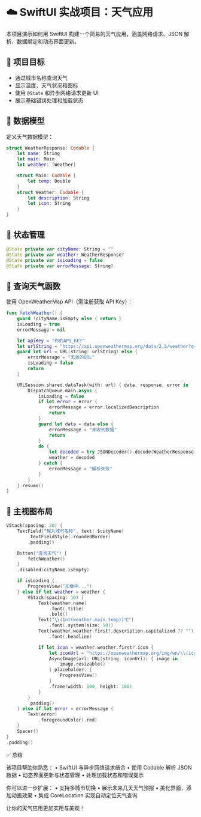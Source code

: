 # ☁️ SwiftUI 实战项目：天气应用

本项目演示如何用 SwiftUI 构建一个简易的天气应用，涵盖网络请求、JSON 解析、数据绑定和动态界面更新。

## 🎯 项目目标

- 通过城市名称查询天气
- 显示温度、天气状况和图标
- 使用 `@State` 和异步网络请求更新 UI
- 展示基础错误处理和加载状态

## 🧱 数据模型

定义天气数据模型：

```swift
struct WeatherResponse: Codable {
    let name: String
    let main: Main
    let weather: [Weather]

    struct Main: Codable {
        let temp: Double
    }
    struct Weather: Codable {
        let description: String
        let icon: String
    }
}
```

## 🧠 状态管理

```swift
@State private var cityName: String = ""
@State private var weather: WeatherResponse?
@State private var isLoading = false
@State private var errorMessage: String?
```

## 🔎 查询天气函数

使用 OpenWeatherMap API（需注册获取 API Key）：

```swift
func fetchWeather() {
    guard !cityName.isEmpty else { return }
    isLoading = true
    errorMessage = nil

    let apiKey = "你的API_KEY"
    let urlString = "https://api.openweathermap.org/data/2.5/weather?q=\\(cityName)&appid=\\(apiKey)&units=metric&lang=zh_cn"
    guard let url = URL(string: urlString) else {
        errorMessage = "无效的URL"
        isLoading = false
        return
    }

    URLSession.shared.dataTask(with: url) { data, response, error in
        DispatchQueue.main.async {
            isLoading = false
            if let error = error {
                errorMessage = error.localizedDescription
                return
            }
            guard let data = data else {
                errorMessage = "未收到数据"
                return
            }
            do {
                let decoded = try JSONDecoder().decode(WeatherResponse.self, from: data)
                weather = decoded
            } catch {
                errorMessage = "解析失败"
            }
        }
    }.resume()
}
```

## 📱 主视图布局

```swift
VStack(spacing: 20) {
    TextField("输入城市名称", text: $cityName)
        .textFieldStyle(.roundedBorder)
        .padding()

    Button("查询天气") {
        fetchWeather()
    }
    .disabled(cityName.isEmpty)

    if isLoading {
        ProgressView("加载中...")
    } else if let weather = weather {
        VStack(spacing: 10) {
            Text(weather.name)
                .font(.title)
                .bold()
            Text("\\(Int(weather.main.temp))℃")
                .font(.system(size: 50))
            Text(weather.weather.first?.description.capitalized ?? "")
                .font(.headline)

            if let icon = weather.weather.first?.icon {
                let iconUrl = "https://openweathermap.org/img/wn/\\(icon)@2x.png"
                AsyncImage(url: URL(string: iconUrl)) { image in
                    image.resizable()
                } placeholder: {
                    ProgressView()
                }
                .frame(width: 100, height: 100)
            }
        }
        .padding()
    } else if let error = errorMessage {
        Text(error)
            .foregroundColor(.red)
    }
    Spacer()
}
.padding()
```

✅ 总结

该项目帮助你熟悉：
	•	SwiftUI 与异步网络请求结合
	•	使用 Codable 解析 JSON 数据
	•	动态界面更新与状态管理
	•	处理加载状态和错误提示

你可以进一步扩展：
	•	支持多城市切换
	•	展示未来几天天气预报
	•	美化界面，添加动画效果
	•	集成 CoreLocation 实现自动定位天气查询

让你的天气应用更加实用与美观！